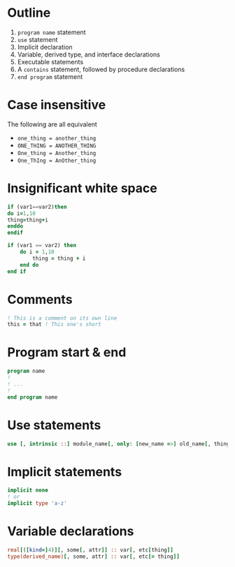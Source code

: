 # Outline

1. `program name` statement
2. `use` statement
3. Implicit declaration
4. Variable, derived type, and interface declarations
5. Executable statements
6. A `contains` statement, followed by procedure declarations
7. `end program` statement

# Case insensitive

The following are all equivalent

- `one_thing = another_thing`
- `ONE_THING = ANOTHER_THING`
- `One_thing = Another_thing` 
- `One_ThIng = AnOther_thing` 



# Insignificant white space

```fortran
if (var1==var2)then
do i=1,10
thing=thing+i
enddo
endif
```



``` fortran
if (var1 == var2) then
	do i = 1,10
		thing = thing + i
	end do
end if
```



# Comments 

```fortran
! This is a comment on its own line
this = that ! This one's short
```



# Program start & end

```fortran
program name
!
! ...
!
end program name
```



# Use statements

```fortran
use [, intrinsic ::] module_name[, only: [new_name =>] old_name[, thing[, etc]]]
```



# Implicit statements

```fortran
implicit none
! or
implicit type 'a-z'
```



# Variable declarations

```fortran
real[([kind=]4)][, some[, attr]] :: var[, etc[thing]]
type(derived_name)[, some, attr] :: var[, etc[= thing]]
```

